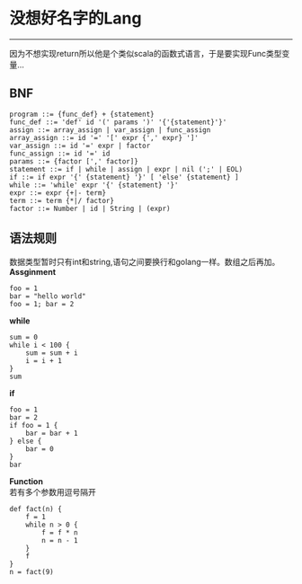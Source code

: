 # 没想好名字的Lang
---

因为不想实现return所以他是个类似scala的函数式语言，于是要实现Func类型变量...

## BNF
```BNF
program ::= {func_def} + {statement}
func_def ::= 'def' id '(' params ')' '{'{statement}'}'
assign ::= array_assign | var_assign | func_assign
array_assign ::= id '=' '[' expr {',' expr} ']'
var_assign ::= id '=' expr | factor
func_assign ::= id '=' id
params ::= {factor [',' factor]}
statement ::= if | while | assign | expr | nil (';' | EOL)
if ::= if expr '{' {statement} '}' [ 'else' {statement} ]
while ::= 'while' expr '{' {statement} '}'
expr ::= expr {+|- term}
term ::= term {*|/ factor}
factor ::= Number | id | String | (expr)
```

## 语法规则
数据类型暂时只有int和string,语句之间要换行和golang一样。数组之后再加。  
**Assginment**  
```
foo = 1
bar = "hello world"
foo = 1; bar = 2
```

**while**  
```
sum = 0
while i < 100 {
    sum = sum + i
    i = i + 1
}
sum
```

**if**  
```
foo = 1
bar = 2
if foo = 1 {
    bar = bar + 1
} else {
    bar = 0
}
bar
```
**Function**  
若有多个参数用逗号隔开
```
def fact(n) {
    f = 1
    while n > 0 {
        f = f * n
        n = n - 1
    }
    f
}
n = fact(9)
```